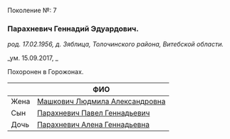Поколение №: 7

### Парахневич Геннадий Эдуардович.

_род. 17.02.1956, д. Зяблица, Толочинского района, Витебской области._

_ум. 15.09.2017, _

Похоронен в Горожонах.

|      | ФИО                                                                           |
|------|-------------------------------------------------------------------------------|
| Жена | [Машкович Людмила Александровна](/ancestors/7-Машкович-Людмила-Александровна) |
| Сын  | [Парахневич Павел Геннадьевич](/ancestors/8-Парахневич-Павел-Геннадьевич)     |
| Дочь | [Парахневич Алена Геннадьевна](/ancestors/8-Парахневич-Алена-Геннадьевна)     |
